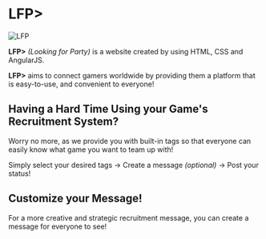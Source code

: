 # LFP>
![LFP](https://i.imgur.com/rwZIBjm.jpg)

**LFP>** *(Looking for Party)* is a website created by using HTML, CSS and AngularJS.

**LFP>** aims to connect gamers worldwide by providing them a platform that is easy-to-use, and convenient to everyone!

## Having a Hard Time Using your Game's Recruitment System?
Worry no more, as we provide you with built-in tags so that everyone can easily know what game you want to team up with!

Simply select your desired tags -> Create a message *(optional)* -> Post your status!

## Customize your Message!
For a more creative and strategic recruitment message, you can create a message for everyone to see!
